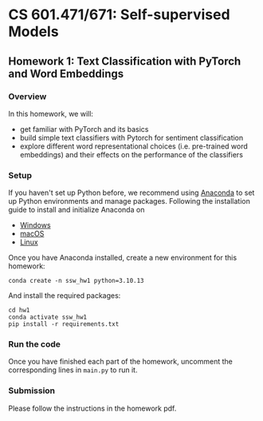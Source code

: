 # CS 601.471/671: Self-supervised Models
## Homework 1: Text Classification with PyTorch and Word Embeddings

### Overview
In this homework, we will:
- get familiar with PyTorch and its basics
- build simple text classifiers with Pytorch for sentiment classification
- explore different word representational choices (i.e. pre-trained word embeddings) and their effects on the performance of the classifiers

### Setup
If you haven't set up Python before, we recommend using [Anaconda](https://www.anaconda.com/download#downloads) to set up Python environments and manage packages.
Following the installation guide to install and initialize Anaconda on 
* [Windows](https://docs.anaconda.com/free/anaconda/install/windows/)
* [macOS](https://docs.anaconda.com/free/anaconda/install/mac-os/)
* [Linux](https://docs.anaconda.com/free/anaconda/install/linux/)

Once you have Anaconda installed, create a new environment for this homework:
```
conda create -n ssw_hw1 python=3.10.13
```
And install the required packages:
```
cd hw1
conda activate ssw_hw1
pip install -r requirements.txt
```

### Run the code
Once you have finished each part of the homework, uncomment the corresponding lines in `main.py` to run it.

### Submission
Please follow the instructions in the homework pdf.

